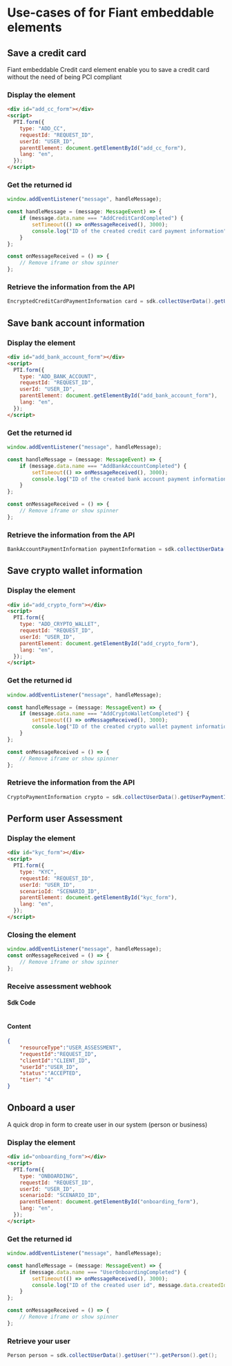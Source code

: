 # Use-cases of for Fiant embeddable elements

## Save a credit card 
Fiant embeddable Credit card element enable you to save a credit card without the need of being PCI compliant
### Display the element
```html
<div id="add_cc_form"></div>
<script>
  PTI.form({
    type: "ADD_CC",
    requestId: "REQUEST_ID",
    userId: "USER_ID",
    parentElement: document.getElementById("add_cc_form"),
    lang: "en",
  });
</script>
```
### Get the returned id

```typescript
window.addEventListener("message", handleMessage);

const handleMessage = (message: MessageEvent) => {
    if (message.data.name === "AddCreditCardCompleted") {
        setTimeout(() => onMessageReceived(), 3000);
        console.log("ID of the created credit card payment information", message.data.createdId);
    }
};

const onMessageReceived = () => {
    // Remove iframe or show spinner
};
```

### Retrieve the information from the API
```java
EncryptedCreditCardPaymentInformation card = sdk.collectUserData().getUserPaymentInformation("YOUR_USER_ID", "CC_PAYMENT_INFO_ID").getEncryptedCreditCard().get();
```

## Save bank account information
### Display the element
```html
<div id="add_bank_account_form"></div>
<script>
  PTI.form({
    type: "ADD_BANK_ACCOUNT",
    requestId: "REQUEST_ID",
    userId: "USER_ID",
    parentElement: document.getElementById("add_bank_account_form"),
    lang: "en",
  });
</script>
```
### Get the returned id
```typescript
window.addEventListener("message", handleMessage);

const handleMessage = (message: MessageEvent) => {
    if (message.data.name === "AddBankAccountCompleted") {
        setTimeout(() => onMessageReceived(), 3000);
        console.log("ID of the created bank account payment information", message.data.createdId);
    }
};

const onMessageReceived = () => {
    // Remove iframe or show spinner
};
```

### Retrieve the information from the API
```java
BankAccountPaymentInformation paymentInformation = sdk.collectUserData().getUserPaymentInformation("YOUR_USER_ID", "BANK_ACCOUNT_INFO_ID").getBankAccount().get();
```
## Save crypto wallet information
### Display the element
```html
<div id="add_crypto_form"></div>
<script>
  PTI.form({
    type: "ADD_CRYPTO_WALLET",
    requestId: "REQUEST_ID",
    userId: "USER_ID",
    parentElement: document.getElementById("add_crypto_form"),
    lang: "en",
  });
</script>
```
### Get the returned id
```typescript
window.addEventListener("message", handleMessage);

const handleMessage = (message: MessageEvent) => {
    if (message.data.name === "AddCryptoWalletCompleted") {
        setTimeout(() => onMessageReceived(), 3000);
        console.log("ID of the created crypto wallet payment information", message.data.createdId);
    }
};

const onMessageReceived = () => {
    // Remove iframe or show spinner
};
```
### Retrieve the information from the API
```java
CryptoPaymentInformation crypto = sdk.collectUserData().getUserPaymentInformation("YOUR_USER_ID", "CRYPTO_WALLET_INFO_ID").getCrypto().get();
```

## Perform user Assessment
### Display the element
```html
<div id="kyc_form"></div>
<script>
  PTI.form({
    type: "KYC",
    requestId: "REQUEST_ID",
    userId: "USER_ID",
    scenarioId: "SCENARIO_ID",
    parentElement: document.getElementById("kyc_form"),
    lang: "en",
  });
</script>
```

### Closing the element
```typescript
window.addEventListener("message", handleMessage);
const onMessageReceived = () => {
    // Remove iframe or show spinner
};
```

### Receive assessment webhook
#### Sdk Code
```java

```
#### Content
```json
{
    "resourceType":"USER_ASSESSMENT",
    "requestId":"REQUEST_ID",
    "clientId":"CLIENT_ID",
    "userId":"USER_ID",
    "status":"ACCEPTED",
    "tier": "4"  
}
```


## Onboard a user
A quick drop in form to create user in our system (person or business)
### Display the element
```html
<div id="onboarding_form"></div>
<script>
  PTI.form({
    type: "ONBOARDING",
    requestId: "REQUEST_ID",
    userId: "USER_ID",
    scenarioId: "SCENARIO_ID",
    parentElement: document.getElementById("onboarding_form"),
    lang: "en",
  });
</script>
```
### Get the returned id
```typescript
window.addEventListener("message", handleMessage);

const handleMessage = (message: MessageEvent) => {
    if (message.data.name === "UserOnboardingCompleted") {
        setTimeout(() => onMessageReceived(), 3000);
        console.log("ID of the created user id", message.data.createdId);
    }
};

const onMessageReceived = () => {
    // Remove iframe or show spinner
};
```


### Retrieve your user
```java
Person person = sdk.collectUserData().getUser("").getPerson().get();
```